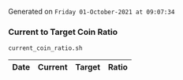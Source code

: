 Generated on `Friday 01-October-2021 at 09:07:34`

### Current to Target Coin Ratio
`current_coin_ratio.sh`

Date|Current|Target|Ratio
---|---|---|---
